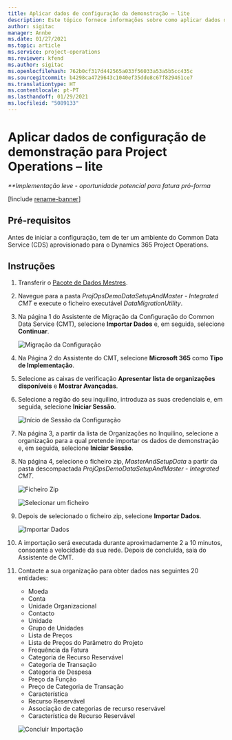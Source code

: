 ```yaml
---
title: Aplicar dados de configuração da demonstração – lite
description: Este tópico fornece informações sobre como aplicar dados de configuração da demonstração para o Project Operations.
author: sigitac
manager: Annbe
ms.date: 01/27/2021
ms.topic: article
ms.service: project-operations
ms.reviewer: kfend
ms.author: sigitac
ms.openlocfilehash: 762b0cf317d442565a033f56033a53a5b5cc435c
ms.sourcegitcommit: b4298ca4729643c1040ef35dde8c67f829461ce7
ms.translationtype: HT
ms.contentlocale: pt-PT
ms.lasthandoff: 01/29/2021
ms.locfileid: "5089133"
---
```

# <a name="apply-demo-setup-and-configuration-data-for-project-operations---lite"></a>Aplicar dados de configuração de demonstração para Project Operations – lite 

_**Implementação leve - oportunidade potencial para fatura pró-forma_

[!include [rename-banner](~/includes/cc-data-platform-banner.md)]

## <a name="prerequisites"></a>Pré-requisitos

Antes de iniciar a configuração, tem de ter um ambiente do Common Data Service (CDS) aprovisionado para o Dynamics 365 Project Operations.


## <a name="instructions"></a>Instruções

1. Transferir o [Pacote de Dados Mestres](https://download.microsoft.com/download/3/4/1/341bf279-a64f-4baa-af31-ce624859b518/ProjOpsSampleSetupData%20-%20CE%20only%20CMT.zip). 
2. Navegue para a pasta *ProjOpsDemoDataSetupAndMaster - Integrated CMT* e execute o ficheiro executável *DataMigrationUtility*.
3. Na página 1 do Assistente de Migração da Configuração do Common Data Service (CMT), selecione **Importar Dados** e, em seguida, selecione **Continuar**.

    ![Migração da Configuração](./media/1ConfigurationMigration.png)

4. Na Página 2 do Assistente do CMT, selecione **Microsoft 365** como **Tipo de Implementação**.
5. Selecione as caixas de verificação **Apresentar lista de organizações disponíveis** e **Mostrar Avançadas**.
6. Selecione a região do seu inquilino, introduza as suas credenciais e, em seguida, selecione **Iniciar Sessão**.

   ![Início de Sessão da Configuração](./media/2ConfigurationSignin.png)

7. Na página 3, a partir da lista de Organizações no Inquilino, selecione a organização para a qual pretende importar os dados de demonstração e, em seguida, selecione **Iniciar Sessão**.
8. Na página 4, selecione o ficheiro zip, *MasterAndSetupData* a partir da pasta descompactada *ProjOpsDemoDataSetupAndMaster - Integrated CMT*.

   ![Ficheiro Zip](./media/3ZipFile.png)

   ![Selecionar um ficheiro](./media/4SelectAFile.png)

9. Depois de selecionado o ficheiro zip, selecione **Importar Dados**.

   ![Importar Dados](./media/5ImportData.png)

10. A importação será executada durante aproximadamente 2 a 10 minutos, consoante a velocidade da sua rede. Depois de concluída, saia do Assistente de CMT. 
11. Contacte a sua organização para obter dados nas seguintes 20 entidades:

    -   Moeda
    -   Conta
    -   Unidade Organizacional
    -   Contacto
    -   Unidade
    -   Grupo de Unidades
    -   Lista de Preços
    -   Lista de Preços do Parâmetro do Projeto 
    -   Frequência da Fatura
    -   Categoria de Recurso Reservável
    -   Categoria de Transação
    -   Categoria de Despesa
    -   Preço da Função
    -   Preço de Categoria de Transação
    -   Característica
    -   Recurso Reservável
    -   Associação de categorias de recurso reservável
    -   Característica de Recurso Reservável

    ![Concluir Importação](./media/6CompleteImport.png)
